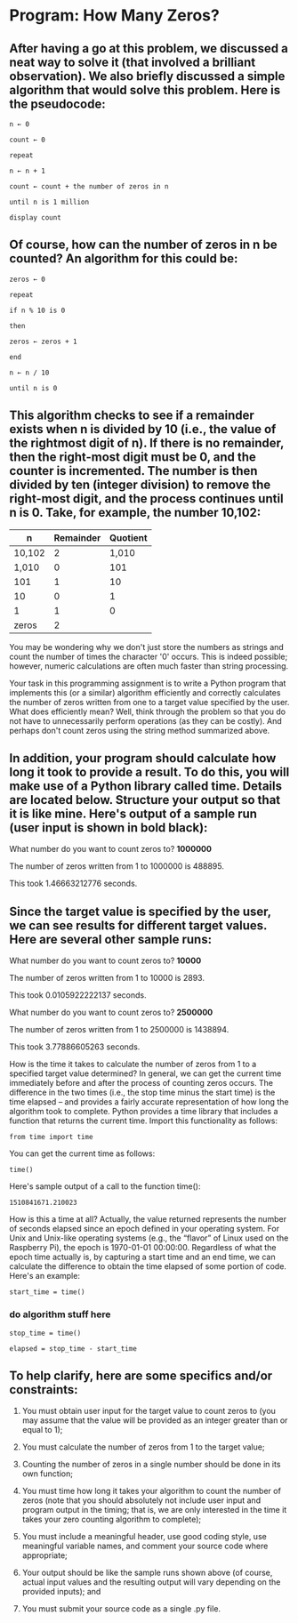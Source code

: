 # Program: How Many Zeros?

## After having a go at this problem, we discussed a neat way to solve it (that involved a brilliant observation). We also briefly discussed a simple algorithm that would solve this problem. Here is the pseudocode:

    n ← 0

    count ← 0

    repeat

    n ← n + 1

    count ← count + the number of zeros in n

    until n is 1 million

    display count

## Of course, how can the number of zeros in n be counted? An algorithm for this could be:

    zeros ← 0

    repeat

    if n % 10 is 0

    then

    zeros ← zeros + 1

    end

    n ← n / 10

    until n is 0

## This algorithm checks to see if a remainder exists when n is divided by 10 (i.e., the value of the rightmost digit of n). If there is no remainder, then the right-most digit must be 0, and the counter is incremented. The number is then divided by ten (integer division) to remove the right-most digit, and the process continues until n is 0. Take, for example, the number 10,102:

| n      | Remainder | Quotient |
|--------|-----------|----------|
| 10,102 | 2         | 1,010    |
| 1,010  | 0         | 101      |
| 101    | 1         | 10       |
| 10     | 0         | 1        |
| 1      | 1         | 0        |
| zeros  | 2         |          |

You may be wondering why we don't just store the numbers as strings and count the number of times the character '0' occurs. This is indeed possible; however, numeric calculations are often much faster than string processing.

Your task in this programming assignment is to write a Python program that implements this (or a similar) algorithm efficiently and correctly calculates the number of zeros written from one to a target value specified by the user. What does efficiently mean? Well, think through the problem so that you do not have to unnecessarily perform operations (as they can be costly). And perhaps don't count zeros using the string method summarized above.

## In addition, your program should calculate how long it took to provide a result. To do this, you will make use of a Python library called time. Details are located below. Structure your output so that it is like mine. Here's output of a sample run (user input is shown in bold black):

What number do you want to count zeros to? **1000000**

The number of zeros written from 1 to 1000000 is 488895.

This took 1.46663212776 seconds.

## Since the target value is specified by the user, we can see results for different target values. Here are several other sample runs:

What number do you want to count zeros to? **10000**

The number of zeros written from 1 to 10000 is 2893.

This took 0.0105922222137 seconds.

What number do you want to count zeros to? **2500000**

The number of zeros written from 1 to 2500000 is 1438894.

This took 3.77886605263 seconds.

How is the time it takes to calculate the number of zeros from 1 to a specified target value determined? In general, we can get the current time immediately before and after the process of counting zeros occurs. The difference in the two times (i.e., the stop time minus the start time) is the time elapsed – and provides a fairly accurate representation of how long the algorithm took to complete. Python provides a time library that includes a function that returns the current time. Import this
functionality as follows:

    from time import time

You can get the current time as follows:

    time()

Here's sample output of a call to the function time():

    1510841671.210023

How is this a time at all? Actually, the value returned represents the number of seconds elapsed since an epoch defined in your operating system. For Unix and Unix-like operating systems (e.g., the “flavor” of Linux used on the Raspberry Pi), the epoch is 1970-01-01 00:00:00. Regardless of what the epoch time actually is, by capturing a start time and an end time, we can calculate the difference to obtain the time elapsed of some portion of code. Here's an example:

    start_time = time()

### do algorithm stuff here

    stop_time = time()

    elapsed = stop_time - start_time

## To help clarify, here are some specifics and/or constraints:

1. You must obtain user input for the target value to count zeros to (you may assume that the value
will be provided as an integer greater than or equal to 1);

2. You must calculate the number of zeros from 1 to the target value;

3. Counting the number of zeros in a single number should be done in its own function;

4. You must time how long it takes your algorithm to count the number of zeros (note that you
should absolutely not include user input and program output in the timing; that is, we are only
interested in the time it takes your zero counting algorithm to complete);

5. You must include a meaningful header, use good coding style, use meaningful variable names,
and comment your source code where appropriate;

6. Your output should be like the sample runs shown above (of course, actual input values and the
resulting output will vary depending on the provided inputs); and

7. You must submit your source code as a single .py file.
